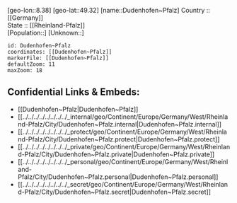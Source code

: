 ﻿---
location: [49.32,8.38] 
mapzoom: [7,12] 
mapmarker: city 
type: City
tags:
- geo/City


SpocWebEntityId: 29899
isDeleted: false
confidential: public

---
[geo-lon::8.38] 
[geo-lat::49.32] 
[name::Dudenhofen~Pfalz] 
Country :: [[Germany]]  
State :: [[Rheinland-Pfalz]]  
[Population::] 
[Unknown::] 


```leaflet
id: Dudenhofen~Pfalz
coordinates: [[Dudenhofen~Pfalz]] 
markerFile: [[Dudenhofen~Pfalz]] 
defaultZoom: 11 
maxZoom: 18
```


## Confidential Links & Embeds: 
- [[Dudenhofen~Pfalz|Dudenhofen~Pfalz]]  
- [[../../../../../../../../_internal/geo/Continent/Europe/Germany/West/Rheinland-Pfalz/City/Dudenhofen~Pfalz.internal|Dudenhofen~Pfalz.internal]] 
- [[../../../../../../../../_protect/geo/Continent/Europe/Germany/West/Rheinland-Pfalz/City/Dudenhofen~Pfalz.protect|Dudenhofen~Pfalz.protect]] 
- [[../../../../../../../../_private/geo/Continent/Europe/Germany/West/Rheinland-Pfalz/City/Dudenhofen~Pfalz.private|Dudenhofen~Pfalz.private]] 
- [[../../../../../../../../_personal/geo/Continent/Europe/Germany/West/Rheinland-Pfalz/City/Dudenhofen~Pfalz.personal|Dudenhofen~Pfalz.personal]] 
- [[../../../../../../../../_secret/geo/Continent/Europe/Germany/West/Rheinland-Pfalz/City/Dudenhofen~Pfalz.secret|Dudenhofen~Pfalz.secret]] 
